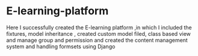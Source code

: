 # E-learning-platform
Here I successfully created the E-learning platform ,in which I  included the fixtures, model inheritance , created custom model filed, class based view and manage group and permission and created the content management system and handling formsets using Django
